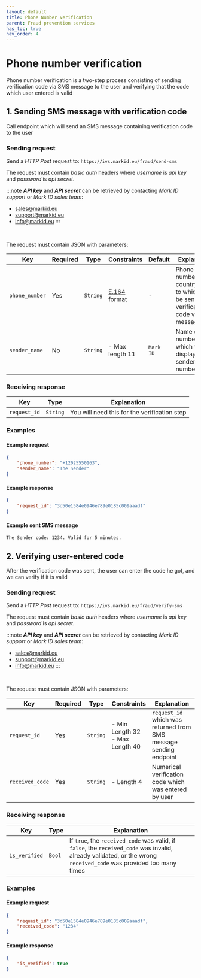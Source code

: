```yaml
---
layout: default
title: Phone Number Verification
parent: Fraud prevention services
has_toc: true
nav_order: 4
---
```


# Phone number verification

Phone number verification is a two-step process consisting of sending verification code via SMS message to the user and verifying that the code which user entered is valid

## 1. Sending SMS message with verification code

Call endpoint which will send an SMS message containing verification code to the user

### Sending request

Send a *HTTP Post* request to: `https://ivs.markid.eu/fraud/send-sms`

The request must contain *basic auth* headers where *username* is *api key* and *password* is *api secret*.

:::note
***API key*** and ***API secret*** can be retrieved by contacting *Mark ID support* or *Mark ID sales team*:
- sales@markid.eu
- support@markid.eu
- info@markid.eu
:::

<br/>

The request must contain JSON with parameters:

|Key           |Required|Type    |Constraints    |Default |Explanation|
|--------------|--------|--------|---------------|--------|-----------|
|`phone_number`|Yes     |`String`|[E.164](https://en.wikipedia.org/wiki/E.164) format|-|Phone number with country code, to which will be sent the verification code via SMS message|
|`sender_name` |No      |`String`|- Max length 11|`Mark ID`|Name or number which will be displayed as sender number/name|


### Receiving response

|Key         |Type    |Explanation                                 |
|------------|--------|--------------------------------------------|
|`request_id`|`String`|You will need this for the verification step|


### Examples

#### Example request

```json
{
    "phone_number": "+12025550163",
    "sender_name": "The Sender"
}
```

#### Example response

```json
{
    "request_id": "3d50e1584e0946e789e0185c009aaadf"
}
```

#### Example sent SMS message

```
The Sender code: 1234. Valid for 5 minutes. 
```


## 2. Verifying user-entered code

After the verification code was sent, the user can enter the code he got, and we can verify if it is valid

### Sending request

Send a *HTTP Post* request to: `https://ivs.markid.eu/fraud/verify-sms`

The request must contain *basic auth* headers where *username* is *api key* and *password* is *api secret*.

:::note
***API key*** and ***API secret*** can be retrieved by contacting *Mark ID support* or *Mark ID sales team*:
- sales@markid.eu
- support@markid.eu
- info@markid.eu
:::

<br/>

The request must contain JSON with parameters:

|Key            |Required|Type    |Constraints|Explanation|
|---------------|--------|--------|-----------|-----------|
|`request_id`   |Yes     |`String`|- Min Length 32<br/>- Max Length 40|`request_id` which was returned from SMS message sending endpoint|
|`received_code`|Yes     |`String`|- Length 4 |Numerical verification code which was entered by user|


### Receiving response

|Key          |Type  |Explanation|
|-------------|------|-----------|
|`is_verified`|`Bool`|If `true`, the `received_code` was valid, if `false`, the `received_code` was invalid, already validated, or the wrong `received_code` was provided too many times|


### Examples

#### Example request

```json
{
    "request_id": "3d50e1584e0946e789e0185c009aaadf",
    "received_code": "1234"
}
```

#### Example response

```json
{
    "is_verified": true
}
```
